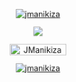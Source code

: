 <p align="center">
  <a href="">
    <img src="https://github-profile-trophy.vercel.app/?username=jmanikiza&rank=SECRET,SSS,SS,S,AAA,AA,A,B,C&row=2&theme=alduin" alt="jmanikiza" />
  </a>
</p>

<p align="center">
  <a href="">
    <img src="https://github-readme-streak-stats.herokuapp.com/user=JManikiza" />
  </a>
</p>

<p align="Center" >
  <a href="https://www.buymeacoffee.com/JManikiza">
    <img src="https://cdn.buymeacoffee.com/buttons/v2/default-yellow.png" height="20" width="100" alt="JManikiza" />
  </a>
</p>

<p align="center">
  <a href="">
    <img src="https://komarev.com/ghpvc/?username=jmanikiza&label=Profile%20views" alt="jmanikiza" />
  </a>
</p>

